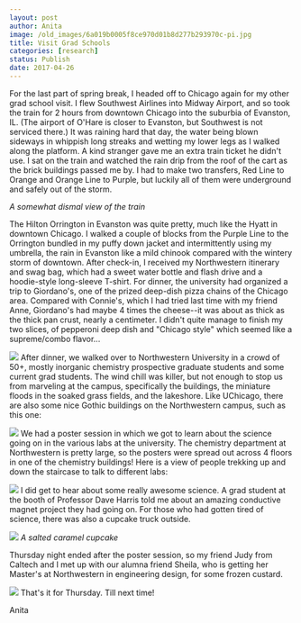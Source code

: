 ```yaml
---
layout: post
author: Anita
image: /old_images/6a019b0005f8ce970d01b8d277b293970c-pi.jpg
title: Visit Grad Schools
categories: [research]
status: Publish
date: 2017-04-26
---
```



For the last part of spring break, I headed off to Chicago again for my other grad school visit. I flew Southwest Airlines into Midway Airport, and so took the train for 2 hours from downtown Chicago into the suburbia of Evanston, IL. (The airport of O'Hare is closer to Evanston, but Southwest is not serviced there.) It was raining hard that day, the water being blown sideways in whippish long streaks and wetting my lower legs as I walked along the platform. A kind stranger gave me an extra train ticket he didn't use. I sat on the train and watched the rain drip from the roof of the cart as the brick buildings passed me by. I had to make two transfers, Red Line to Orange and Orange Line to Purple, but luckily all of them were underground and safely out of the storm.

*A somewhat dismal view of the train*

The Hilton Orrington in Evanston was quite pretty, much like the Hyatt in downtown Chicago. I walked a couple of blocks from the Purple Line to the Orrington bundled in my puffy down jacket and intermittently using my umbrella, the rain in Evanston like a mild chinook compared with the wintery storm of downtown. After check-in, I received my Northwestern itinerary and swag bag, which had a sweet water bottle and flash drive and a hoodie-style long-sleeve T-shirt. For dinner, the university had organized a trip to Giordano's, one of the prized deep-dish pizza chains of the Chicago area. Compared with Connie's, which I had tried last time with my friend Anne, Giordano's had maybe 4 times the cheese--it was about as thick as the thick pan crust, nearly a centimeter. I didn't quite manage to finish my two slices, of pepperoni deep dish and "Chicago style" which seemed like a supreme/combo flavor...


![](/old_images/6a019b0005f8ce970d01bb099070a7970d-pi.jpg)
After dinner, we walked over to Northwestern University in a crowd of 50+, mostly inorganic chemistry prospective graduate students and some current grad students. The wind chill was killer, but not enough to stop us from marveling at the campus, specifically the buildings, the miniature floods in the soaked grass fields, and the lakeshore. Like UChicago, there are also some nice Gothic buildings on the Northwestern campus, such as this one:

![](/old_images/6a019b0005f8ce970d01b8d277b2b5970c-pi.jpg)
We had a poster session in which we got to learn about the science going on in the various labs at the university. The chemistry department at Northwestern is pretty large, so the posters were spread out across 4 floors in one of the chemistry buildings! Here is a view of people trekking up and down the staircase to talk to different labs:

![](/old_images/6a019b0005f8ce970d01b7c8ed58aa970b-pi.jpg)
I did get to hear about some really awesome science. A grad student at the booth of Professor Dave Harris told me about an amazing conductive magnet project they had going on. For those who had gotten tired of science, there was also a cupcake truck outside.


![](/old_images/6a019b0005f8ce970d01b7c8ed58bb970b-pi.jpg)
*A salted caramel cupcake*

Thursday night ended after the poster session, so my friend Judy from Caltech and I met up with our alumna friend Sheila, who is getting her Master's at Northwestern in engineering design, for some frozen custard.


![](/old_images/6a019b0005f8ce970d01b7c8ed58c5970b-pi.jpg)
That's it for Thursday. Till next time!

Anita

